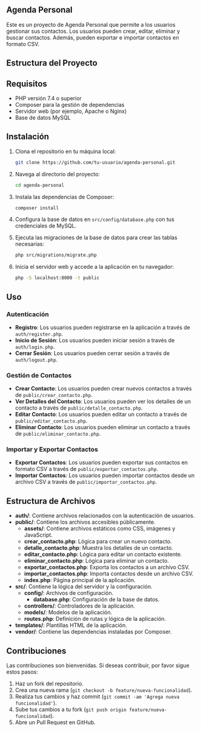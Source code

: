 ## Agenda Personal

Este es un proyecto de Agenda Personal que permite a los usuarios gestionar sus contactos. Los usuarios pueden crear, editar, eliminar y buscar contactos. Además, pueden exportar e importar contactos en formato CSV.

## Estructura del Proyecto

## Requisitos

- PHP versión 7.4 o superior
- Composer para la gestión de dependencias
- Servidor web (por ejemplo, Apache o Nginx)
- Base de datos MySQL

## Instalación

1. Clona el repositorio en tu máquina local:

    ```sh
    git clone https://github.com/tu-usuario/agenda-personal.git
    ```

2. Navega al directorio del proyecto:

    ```sh
    cd agenda-personal
    ```

3. Instala las dependencias de Composer:

    ```sh
    composer install
    ```

4. Configura la base de datos en `src/config/database.php` con tus credenciales de MySQL.

5. Ejecuta las migraciones de la base de datos para crear las tablas necesarias:

    ```sh
    php src/migrations/migrate.php
    ```

6. Inicia el servidor web y accede a la aplicación en tu navegador:

    ```sh
    php -S localhost:8000 -t public
    ```

## Uso

### Autenticación

- **Registro**: Los usuarios pueden registrarse en la aplicación a través de `auth/register.php`.
- **Inicio de Sesión**: Los usuarios pueden iniciar sesión a través de `auth/login.php`.
- **Cerrar Sesión**: Los usuarios pueden cerrar sesión a través de `auth/logout.php`.

### Gestión de Contactos

- **Crear Contacto**: Los usuarios pueden crear nuevos contactos a través de `public/crear_contacto.php`.
- **Ver Detalles del Contacto**: Los usuarios pueden ver los detalles de un contacto a través de `public/detalle_contacto.php`.
- **Editar Contacto**: Los usuarios pueden editar un contacto a través de `public/editar_contacto.php`.
- **Eliminar Contacto**: Los usuarios pueden eliminar un contacto a través de `public/eliminar_contacto.php`.

### Importar y Exportar Contactos

- **Exportar Contactos**: Los usuarios pueden exportar sus contactos en formato CSV a través de `public/exportar_contactos.php`.
- **Importar Contactos**: Los usuarios pueden importar contactos desde un archivo CSV a través de `public/importar_contactos.php`.

## Estructura de Archivos

- **auth/**: Contiene archivos relacionados con la autenticación de usuarios.
- **public/**: Contiene los archivos accesibles públicamente.
  - **assets/**: Contiene archivos estáticos como CSS, imágenes y JavaScript.
  - **crear_contacto.php**: Lógica para crear un nuevo contacto.
  - **detalle_contacto.php**: Muestra los detalles de un contacto.
  - **editar_contacto.php**: Lógica para editar un contacto existente.
  - **eliminar_contacto.php**: Lógica para eliminar un contacto.
  - **exportar_contactos.php**: Exporta los contactos a un archivo CSV.
  - **importar_contactos.php**: Importa contactos desde un archivo CSV.
  - **index.php**: Página principal de la aplicación.
- **src/**: Contiene la lógica del servidor y la configuración.
  - **config/**: Archivos de configuración.
    - **database.php**: Configuración de la base de datos.
  - **controllers/**: Controladores de la aplicación.
  - **models/**: Modelos de la aplicación.
  - **routes.php**: Definición de rutas y lógica de la aplicación.
- **templates/**: Plantillas HTML de la aplicación.
- **vendor/**: Contiene las dependencias instaladas por Composer.

## Contribuciones

Las contribuciones son bienvenidas. Si deseas contribuir, por favor sigue estos pasos:

1. Haz un fork del repositorio.
2. Crea una nueva rama (`git checkout -b feature/nueva-funcionalidad`).
3. Realiza tus cambios y haz commit (`git commit -am 'Agrega nueva funcionalidad'`).
4. Sube tus cambios a tu fork (`git push origin feature/nueva-funcionalidad`).
5. Abre un Pull Request en GitHub.



